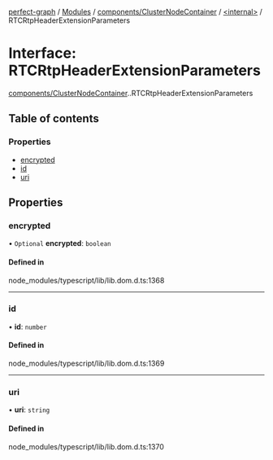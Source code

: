 [perfect-graph](../README.md) / [Modules](../modules.md) / [components/ClusterNodeContainer](../modules/components_ClusterNodeContainer.md) / [<internal\>](../modules/components_ClusterNodeContainer._internal_.md) / RTCRtpHeaderExtensionParameters

# Interface: RTCRtpHeaderExtensionParameters

[components/ClusterNodeContainer](../modules/components_ClusterNodeContainer.md).[<internal>](../modules/components_ClusterNodeContainer._internal_.md).RTCRtpHeaderExtensionParameters

## Table of contents

### Properties

- [encrypted](components_ClusterNodeContainer._internal_.RTCRtpHeaderExtensionParameters.md#encrypted)
- [id](components_ClusterNodeContainer._internal_.RTCRtpHeaderExtensionParameters.md#id)
- [uri](components_ClusterNodeContainer._internal_.RTCRtpHeaderExtensionParameters.md#uri)

## Properties

### encrypted

• `Optional` **encrypted**: `boolean`

#### Defined in

node_modules/typescript/lib/lib.dom.d.ts:1368

___

### id

• **id**: `number`

#### Defined in

node_modules/typescript/lib/lib.dom.d.ts:1369

___

### uri

• **uri**: `string`

#### Defined in

node_modules/typescript/lib/lib.dom.d.ts:1370

